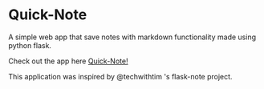 # Quick-Note
 A simple web app that save notes with markdown functionality made using python flask.
 
 Check out the app here [Quick-Note!](https://quick-note-web.herokuapp.com/)
 
 This application was inspired by @techwithtim 's flask-note project. 
